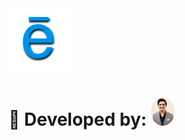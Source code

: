 <img src="https://raw.githubusercontent.com/mokshpanchal/Dem/main/dem-react/public/logo-whiteBG-round.PNG" alt="Dem" width=20% height=20%>

# :seedling: Developed by: <img src="https://raw.githubusercontent.com/mokshpanchal/Dem/v1-develop/dem-react/public/dev.jpeg" alt="Moksh" width=7.5% style="border-radius: 55%">
